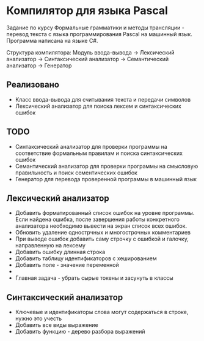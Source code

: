 # Компилятор для языка Pascal
Задание по курсу Формальные грамматики и методы трансляции - перевод текста с языка программирования Pascal на машинный язык. Программа написана на языке C#.

Структура компилятора:
Модуль ввода-вывода -> Лексический анализатор -> Синтаксический анализатор -> Семантический анализатор -> Генератор

## Реализовано

* Класс ввода-вывода для считывания текста и передачи символов
* Лексический анализатор для поиска лексем и синтаксических ошибок

## TODO
* Синтаксический анализатор для проверки программы на соответствие формальным правилам и поиска синтаксических ошибок
* Семантический анализатор для проверки программы на смысловую правильность и поиск сементических ошибок
* Генератор для перевода проверенной программы в машинный язык

## Лексический анализатор
* Добавить форматированный список ошибок на уровне программы. Если найдена ошибка, после завершения работы конкретного анализатора необходимо вывести на экран список всех ошибок.
* Обновить удаление однострчных и многострочных комментариев
* При выводе ошибок добавить саму строчку с ошибкой и галочку, направленную на лексему
* Добавить ошибку длинная строка
* Добавить таблицу идентификаторов с хешированием
* Добавить поле - значение переменной
*
* Главная задача - убрать сырые токены и засунуть в классы


## Синтаксический анализатор
* Ключевые и идентификаторы слова могут содержаться в строке, нужно это учесть
* Добавить все виды выражение
* Добавить функцию - дерево разбора выражений

